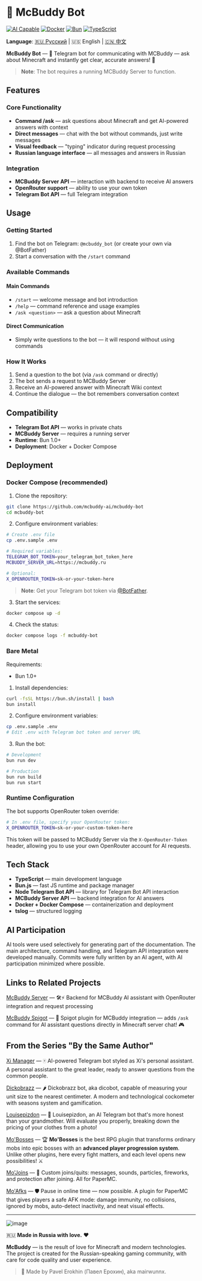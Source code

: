 # 🤖 McBuddy Bot

[![AI Capable](https://img.shields.io/badge/AI-Capable-brightgreen?style=flat&logo=openai&logoColor=white)](https://github.com/mcbuddy-ai/mcbuddy-bot)
[![Docker](https://img.shields.io/badge/Docker-Available-2496ED?style=flat&logo=docker&logoColor=white)](https://github.com/mcbuddy-ai/mcbuddy-bot)
[![Bun](https://img.shields.io/badge/Bun-1.0+-000000?style=flat&logo=bun&logoColor=white)](https://bun.sh/)
[![TypeScript](https://img.shields.io/badge/TypeScript-5.0+-3178C6?style=flat&logo=typescript&logoColor=white)](https://www.typescriptlang.org/)

**Language**: [🇷🇺 Русский](README.md) | 🇺🇸 English | [🇨🇳 中文](README.CN.md)

**McBuddy Bot** — 🤖 Telegram bot for communicating with MCBuddy — ask about Minecraft and instantly get clear, accurate answers! 📱

> **Note**: The bot requires a running MCBuddy Server to function.

## Features

### Core Functionality

- **Command /ask** — ask questions about Minecraft and get AI-powered answers with context
- **Direct messages** — chat with the bot without commands, just write messages
- **Visual feedback** — "typing" indicator during request processing
- **Russian language interface** — all messages and answers in Russian

### Integration

- **MCBuddy Server API** — interaction with backend to receive AI answers
- **OpenRouter support** — ability to use your own token
- **Telegram Bot API** — full Telegram integration

## Usage

### Getting Started

1. Find the bot on Telegram: `@mcbuddy_bot` (or create your own via @BotFather)
2. Start a conversation with the `/start` command

### Available Commands

#### Main Commands
- `/start` — welcome message and bot introduction
- `/help` — command reference and usage examples
- `/ask <question>` — ask a question about Minecraft

#### Direct Communication
- Simply write questions to the bot — it will respond without using commands

### How It Works

1. Send a question to the bot (via `/ask` command or directly)
2. The bot sends a request to MCBuddy Server
3. Receive an AI-powered answer with Minecraft Wiki context
4. Continue the dialogue — the bot remembers conversation context

## Compatibility

- **Telegram Bot API** — works in private chats
- **MCBuddy Server** — requires a running server
- **Runtime**: Bun 1.0+
- **Deployment**: Docker + Docker Compose

## Deployment

### Docker Compose (recommended)

1. Clone the repository:
```bash
git clone https://github.com/mcbuddy-ai/mcbuddy-bot
cd mcbuddy-bot
```

2. Configure environment variables:
```bash
# Create .env file
cp .env.sample .env

# Required variables:
TELEGRAM_BOT_TOKEN=your_telegram_bot_token_here
MCBUDDY_SERVER_URL=https://mcbuddy.ru

# Optional:
X_OPENROUTER_TOKEN=sk-or-your-token-here
```

> **Note**: Get your Telegram bot token via [@BotFather](https://t.me/botfather).

3. Start the services:
```bash
docker compose up -d
```

4. Check the status:
```bash
docker compose logs -f mcbuddy-bot
```

### Bare Metal

Requirements:
- Bun 1.0+

1. Install dependencies:
```bash
curl -fsSL https://bun.sh/install | bash
bun install
```

2. Configure environment variables:
```bash
cp .env.sample .env
# Edit .env with Telegram bot token and server URL
```

3. Run the bot:
```bash
# Development
bun run dev

# Production
bun run build
bun run start
```

### Runtime Configuration

The bot supports OpenRouter token override:

```bash
# In .env file, specify your OpenRouter token:
X_OPENROUTER_TOKEN=sk-or-your-custom-token-here
```

This token will be passed to MCBuddy Server via the `X-OpenRouter-Token` header, allowing you to use your own OpenRouter account for AI requests.

## Tech Stack

- **TypeScript** — main development language
- **Bun.js** — fast JS runtime and package manager
- **Node Telegram Bot API** — library for Telegram Bot API interaction
- **MCBuddy Server API** — backend integration for AI answers
- **Docker + Docker Compose** — containerization and deployment
- **tslog** — structured logging

## AI Participation

AI tools were used selectively for generating part of the documentation. The main architecture, command handling, and Telegram API integration were developed manually. Commits were fully written by an AI agent, with AI participation minimized where possible.

## Links to Related Projects

[McBuddy Server](https://github.com/mcbuddy-ai/mcbuddy-server) — 🛠️⚡ Backend for MCBuddy AI assistant with OpenRouter integration and request processing

[McBuddy Spigot](https://github.com/mcbuddy-ai/mcbuddy-spigot) — 💬 Spigot plugin for MCBuddy integration — adds `/ask` command for AI assistant questions directly in Minecraft server chat! 🎮

## From the Series "By the Same Author"

[Xi Manager](https://github.com/mairwunnx/xi) — 🀄️ AI-powered Telegram bot styled as Xi's personal assistant. A personal assistant to the great leader, ready to answer questions from the common people.

[Dickobrazz](https://github.com/mairwunnx/dickobrazz) — 🌶️ Dickobrazz bot, aka dicobot, capable of measuring your unit size to the nearest centimeter. A modern and technological cockometer with seasons system and gamification.

[Louisepizdon](https://github.com/MairwunNx/louisepizdon) — 🥀 Louisepizdon, an AI Telegram bot that's more honest than your grandmother. Will evaluate you properly, breaking down the pricing of your clothes from a photo!

[Mo'Bosses](https://github.com/mairwunnx/mobosses) — 🏆 **Mo'Bosses** is the best RPG plugin that transforms ordinary mobs into epic bosses with an **advanced player progression system**. Unlike other plugins, here every fight matters, and each level opens new possibilities! ⚔

[Mo'Joins](https://github.com/mairwunnx/mojoins) — 🎉 Custom joins/quits: messages, sounds, particles, fireworks, and protection after joining. All for PaperMC.

[Mo'Afks](https://github.com/mairwunnx/moafks) — 🛡️ Pause in online time — now possible. A plugin for PaperMC that gives players a safe AFK mode: damage immunity, no collisions, ignored by mobs, auto-detect inactivity, and neat visual effects.

---

![image](./media.jpg)

🇷🇺 **Made in Russia with love.** ❤️

**McBuddy** — is the result of love for Minecraft and modern technologies. The project is created for the Russian-speaking gaming community, with care for code quality and user experience.

> 🫡 Made by Pavel Erokhin (Павел Ерохин), aka mairwunnx.


